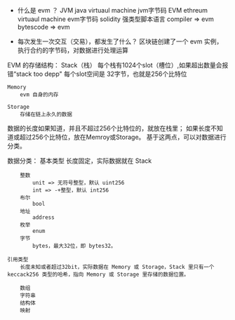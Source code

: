 * 什么是 evm ？
    JVM java virtuaul machine jvm字节码
    EVM ethreum virtuaul machine evm字节码
    solidity 强类型脚本语言 compiler => evm bytescode => evm

* 每次发生一次交互（交易），都发生了什么？
    区块链创建了一个 evm 实例，执行合约的字节码，对数据进行处理运算

EVM 的存储结构：
    Stack（栈）
        每个栈有1024个slot（槽位）,如果超出数量会报错“stack too depp"
        每个slot空间是 32字节，也就是256个比特位

    Memory
        evm 自身的内存

    Storage
        存储在链上永久的数据
    
数据的长度如果知道，并且不超过256个比特位的，就放在栈里；
如果长度不知道或超过256个比特位，放在Memroy或Storage。
基于这两点，可以对数据进行分类。

数据分类：
    基本类型
        长度固定，实际数据就在 Stack

        整数
            unit => 无符号整型，默认 uint256
            int => -+整型，默认 int256
        布尔
            bool
        地址
            address
        枚举
            enum
        字节
            bytes，最大32位，即 bytes32。

    引用类型
        长度未知或者超过32bit，实际数据在 Memory 或 Storage，Stack 里只有一个 keccack256 类型的哈希，指向 Memory 或 Storage 里存储的数据位置。

        数组
        字符串
        结构体
        映射


